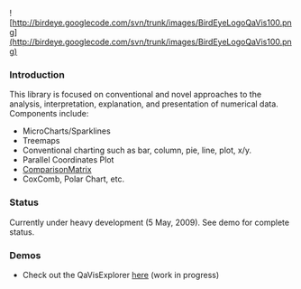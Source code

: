 ![http://birdeye.googlecode.com/svn/trunk/images/BirdEyeLogoQaVis100.png](http://birdeye.googlecode.com/svn/trunk/images/BirdEyeLogoQaVis100.png)

### Introduction ###

This library is focused on conventional and novel approaches to the analysis, interpretation, explanation, and presentation of numerical data.  Components include:

  * MicroCharts/Sparklines
  * Treemaps
  * Conventional charting such as bar, column, pie, line, plot, x/y.
  * Parallel Coordinates Plot
  * [ComparisonMatrix](http://michaelvandaniker.com/blog/2009/01/07/the-comparisonmatrix-component/)
  * CoxComb, Polar Chart, etc.

### Status ###

Currently under heavy development (5 May, 2009). See demo for complete status.

### Demos ###
  * Check out the QaVisExplorer [here](http://birdeye.googlecode.com/svn/trunk/qavis/examples/bin/QaVisExplorer.html) (work in progress)